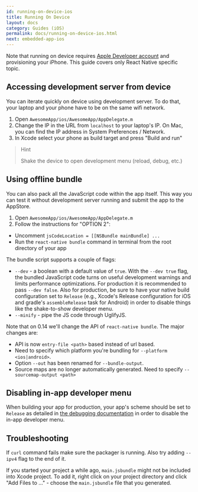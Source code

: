 ```yaml
---
id: running-on-device-ios
title: Running On Device
layout: docs
category: Guides (iOS)
permalink: docs/running-on-device-ios.html
next: embedded-app-ios
---
```


Note that running on device requires [Apple Developer account](https://developer.apple.com/register) and provisioning your iPhone. This guide covers only React Native specific topic.

## Accessing development server from device

You can iterate quickly on device using development server. To do that, your laptop and your phone have to be on the same wifi network.

1. Open `AwesomeApp/ios/AwesomeApp/AppDelegate.m`
2. Change the IP in the URL from `localhost` to your laptop's IP. On Mac, you can find the IP address in System Preferences / Network.
3. In Xcode select your phone as build target and press "Build and run"

> Hint
>
> Shake the device to open development menu (reload, debug, etc.)

## Using offline bundle

You can also pack all the JavaScript code within the app itself. This way you can test it without development server running and submit the app to the AppStore.

1. Open `AwesomeApp/ios/AwesomeApp/AppDelegate.m`
2. Follow the instructions for "OPTION 2":
  * Uncomment `jsCodeLocation = [[NSBundle mainBundle] ...`
  * Run the `react-native bundle` command in terminal from the root directory of your app

The bundle script supports a couple of flags:

* `--dev` - a boolean with a default value of `true`. With the `--dev true` flag, the bundled JavaScript code turns on useful development warnings and limits performance optimizations. For production it is recommended to pass `--dev false`. Also for production, be sure to have your native build configuration set to `Release` (e.g., Xcode's Release configuration for iOS and gradle's `assembleRelease` task for Android) in order to disable things like the shake-to-show developer menu.
* `--minify` - pipe the JS code through UglifyJS.

Note that on 0.14 we'll change the API of `react-native bundle`. The major changes are: 

* API is now `entry-file <path>` based instead of url based.
* Need to specify which platform you're bundling for `--platform <ios|android>`.
* Option `--out` has been renamed for `--bundle-output`.
* Source maps are no longer automatically generated. Need to specify `--sourcemap-output <path>` 

## Disabling in-app developer menu

When building your app for production, your app's scheme should be set to `Release` as detailed in [the debugging documentation](docs/debugging.html#debugging-react-native-apps) in order to disable the in-app developer menu.

## Troubleshooting

If `curl` command fails make sure the packager is running. Also try adding `--ipv4` flag to the end of it.

If you started your project a while ago, `main.jsbundle` might not be included into Xcode project. To add it, right click on your project directory and click "Add Files to ..." - choose the `main.jsbundle` file that you generated.
